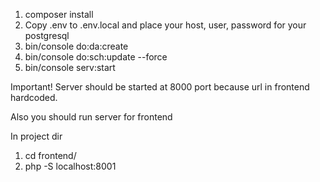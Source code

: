 1) composer install
2) Copy .env to .env.local and place your host, user, password for your postgresql
3) bin/console do:da:create
4) bin/console do:sch:update --force
5) bin/console serv:start

Important! Server should be started at 8000 port because url in frontend hardcoded.

Also you should run server for frontend

In project dir
1) cd frontend/
2) php -S localhost:8001